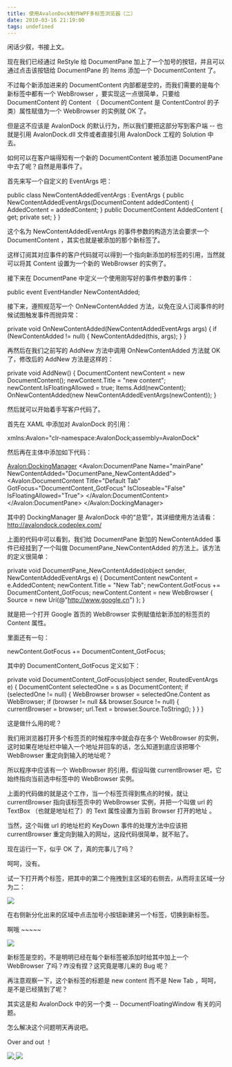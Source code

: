 ```yaml
---
title: 使用AvalonDock制作WPF多标签浏览器（二）
date: 2010-03-16 21:19:00
tags: undefined
---
```

闲话少叙，书接上文。

现在我们已经通过  ReStyle  给  DocumentPane  加上了一个加号的按钮，并且可以通过点击该按钮给  DocumentPane  的
Items  添加一个  DocumentContent  了。

不过每个新添加进来的  DocumentContent  内部都是空的，而我们需要的是每个新标签中都有一个  WebBrowser
，要实现这一点很简单，只要给  DocumentContent  的  Content  （  DocumentContent  是
ContentControl  的子类）属性赋值为一个  WebBrowser  的实例就  OK  了。

但是这不应该是  AvalonDock  的默认行为，所以我们要把这部分写到客户端  \--  也就是引用  AvalonDock.dll
文件或者直接引用  AvalonDock  工程的  Solution  中去。

如何可以在客户端得知有一个新的  DocumentContent  被添加进  DocumentPane  中去了呢？自然是用事件了。

首先来写一个自定义的  EventArgs  吧：

public class NewContentAddedEventArgs : EventArgs { public
NewContentAddedEventArgs(DocumentContent addedContent) { AddedContent =
addedContent; } public DocumentContent AddedContent { get; private set; } }

这个名为  NewContentAddedEventArgs  的事件参数的构造方法会要求一个  DocumentContent
，其实也就是被添加的那个新标签了。

这样订阅其对应事件的客户代码就可以得到一个指向新添加的标签的引用，当然就可以将其  Content  设置为一个新的  WebBrowser  的实例了。

接下来在  DocumentPane  中定义一个使用刚写好的事件参数的事件：

public event EventHandler<NewContentAddedEventArgs> NewContentAdded;

接下来，遵照规范写一个  OnNewContentAdded  方法，以免在没人订阅事件的时候试图触发事件而抛异常：

private void OnNewContentAdded(NewContentAddedEventArgs args) { if
(NewContentAdded != null) { NewContentAdded(this, args); } }

再然后在我们之前写的  AddNew  方法中调用  OnNewContentAdded  方法就  OK  了，修改后的  AddNew  方法是这样的：

private void AddNew() { DocumentContent newContent = new DocumentContent();
newContent.Title = "new content"; newContent.IsFloatingAllowed = true;
Items.Add(newContent); OnNewContentAdded(new
NewContentAddedEventArgs(newContent)); }

然后就可以开始着手写客户代码了。

首先在  XAML  中添加对  AvalonDock  的引用：

xmlns:Avalon="clr-namespace:AvalonDock;assembly=AvalonDock"

然后再在主体中添加如下代码：

<Avalon:DockingManager> <Avalon:DocumentPane Name="mainPane"
NewContentAdded="DocumentPane_NewContentAdded"> <Avalon:DocumentContent
Title="Default Tab" GotFocus="DocumentContent_GotFocus" IsCloseable="False"
IsFloatingAllowed="True"> <WebBrowser Name="defaultBrowser"
Source="http://www.google.cn/webhp?hl=zh-CN"> </WebBrowser>
</Avalon:DocumentContent> </Avalon:DocumentPane> </Avalon:DockingManager>

其中的  DockingManager  是  AvalonDock  中的“总管”，其详细使用方法请看：  [
http://avalondock.codeplex.com/  ](http://avalondock.codeplex.com/)

上面的代码中可以看到，我们给  DocumentPane  新加的  NewContentAdded  事件已经挂到了一个叫做
DocumentPane_NewContentAdded  的方法上。该方法的定义很简单：

private void DocumentPane_NewContentAdded(object sender,
NewContentAddedEventArgs e) { DocumentContent newContent = e.AddedContent;
newContent.Title = "New Tab"; newContent.GotFocus += DocumentContent_GotFocus;
newContent.Content = new WebBrowser { Source = new
Uri(@"http://www.google.cn") }; }

就是把一个打开  Google  首页的  WebBrowser  实例赋值给新添加的标签页的  Content  属性。

里面还有一句：

newContent.GotFocus += DocumentContent_GotFocus;

其中的  DocumentContent_GotFocus  定义如下：

private void DocumentContent_GotFocus(object sender, RoutedEventArgs e) {
DocumentContent selectedOne = s as DocumentContent; if (selectedOne != null) {
WebBrowser browser = selectedOne.Content as WebBrowser; if (browser != null &&
browser.Source != null) { currentBrowser = browser; url.Text =
browser.Source.ToString(); } } }

这是做什么用的呢？

我们用浏览器打开多个标签页的时候程序中就会存在多个  WebBrowser  的实例，这时如果在地址栏中输入一个地址并回车的话，怎么知道到底应该把哪个
WebBrowser  重定向到输入的地址呢？

所以程序中应该有一个  WebBrowser  的引用，假设叫做  currentBrowser  吧，它始终指向当前选中标签中的  WebBrowser
实例。

上面的代码做的就是这个工作，当一个标签页得到焦点的时候，就让  currentBrowser  指向该标签页中的  WebBrowser
实例，并把一个叫做  url  的  TextBox  （也就是地址栏了）的  Text  属性设置为当前  Browser  打开的地址  。

当然，这个叫做  url  的地址栏的  KeyDown  事件的处理方法中应该把  currentBrowser
重定向到输入的网址，这段代码很简单，就不贴了。

现在运行一下，似乎  OK  了，真的完事儿了吗？

呵呵，没有。

试一下打开两个标签，把其中的第二个拖拽到主区域的右侧去，从而将主区域一分为二：

![](http://images.cnblogs.com/cnblogs_com/cuipengfei/2010-03-16_20-50-08.jpg)

在右侧新分化出来的区域中点击加号小按钮新建另一个标签，切换到新标签。

啊哦  ~~~~~

  

![](http://images.cnblogs.com/cnblogs_com/cuipengfei/2010-03-16_20-51-40.jpg)

新标签是空的，不是明明已经在每个新标签被添加时给其中加上一个  WebBrowser  了吗？咋没有捏？这究竟是哪儿来的  Bug  呢？

  

再注意观察一下，这个新标签的标题是  new content  而不是  New Tab  ，呵呵，是不是已经猜到了呢？

  

其实这是和  AvalonDock  中的另一个类  \--  DocumentFloatingWindow  有关的问题。

  

怎么解决这个问题明天再说吧。

Over and out  ！



[ ![](https://profile.csdnimg.cn/5/2/5/3_cuipengfei1)
![](https://g.csdnimg.cn/static/user-reg-year/1x/11.png)
](https://blog.csdn.net/cuipengfei1)






